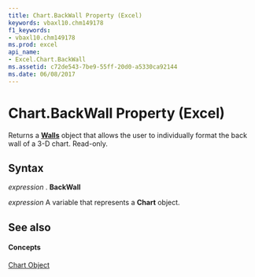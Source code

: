 ```yaml
---
title: Chart.BackWall Property (Excel)
keywords: vbaxl10.chm149178
f1_keywords:
- vbaxl10.chm149178
ms.prod: excel
api_name:
- Excel.Chart.BackWall
ms.assetid: c72de543-7be9-55ff-20d0-a5330ca92144
ms.date: 06/08/2017
---
```



# Chart.BackWall Property (Excel)

Returns a **[Walls](walls-object-excel.md)** object that allows the user to individually format the back wall of a 3-D chart. Read-only.


## Syntax

 _expression_ . **BackWall**

 _expression_ A variable that represents a **Chart** object.


## See also


#### Concepts


[Chart Object](chart-object-excel.md)

